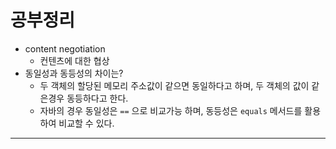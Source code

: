 # 공부정리

- content negotiation
    - 컨텐츠에 대한 협상
- 동일성과 동등성의 차이는?
    - 두 객체의 할당된 메모리 주소값이 같으면 동일하다고 하며, 두 객체의 값이 같은경우 동등하다고 한다.
    - 자바의 경우 동일성은 `==` 으로 비교가능 하며, 동등성은 `equals` 메서드를 활용하여 비교할 수 있다.

---
